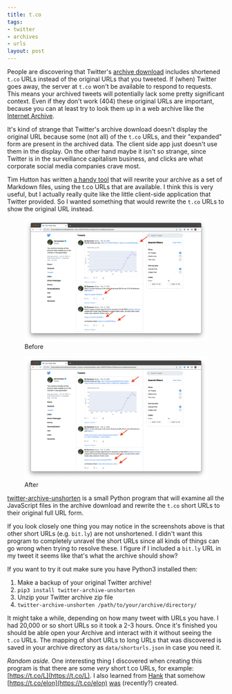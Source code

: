 ```yaml
---
title: t.co
tags:
- twitter
- archives
- urls
layout: post
---
```


People are discovering that Twitter's [archive download](https://help.twitter.com/en/managing-your-account/how-to-download-your-twitter-archive) includes shortened `t.co` URLs instead of the original URLs that you tweeted. If (when) Twitter goes away, the server at `t.co` won't be available to respond to requests. This means your archived tweets will potentially lack some pretty significant context. Even if they don't work (404) these original URLs are important, because you can at least try to look them up in a web archive like the [Internet Archive](https://web.archive.org).

It's kind of strange that Twitter's archive download doesn't display the original URL because some (not all) of the `t.co` URLs, and their "expanded" form are present in the archived data. The client side app just doesn't use them in the display. On the other hand maybe it isn't so strange, since Twitter is in the surveillance capitalism business, and clicks are what corporate social media companies crave most.

Tim Hutton has written [a handy tool](https://github.com/timhutton/twitter-archive-parser) that will rewrite your archive as a set of Markdown files, using the t.co URLs that are available. I think this is very useful, but I actually really quite like the little client-side application that Twitter provided. So I wanted something that would rewrite the `t.co` URLs to show the original URL instead.

<figure>
  <a href="/images/twitter-archive-unshorten-before.png"><img class="img-responsive" src="/images/twitter-archive-unshorten-before.png"></a>
  <figcaption>Before</figcaption>
</figure>

<figure>
  <a href="/images/twitter-archive-unshorten-after.png"><img class="img-responsive" src="/images/twitter-archive-unshorten-after.png"></a>
  <figcaption>After</figcaption>
</figure>

[twitter-archive-unshorten](https://pypi.org/project/twitter-archive-unshorten/) is a small Python program that will examine all the JavaScript files in the archive download and rewrite the `t.co` short URLs to their original full URL form.

If you look closely one thing you may notice in the screenshots above is that other short URLs (e.g. `bit.ly`) are not unshortened. I didn't want this program to completely unravel the short URLs since all kinds of things can go wrong when trying to resolve these. I figure if I included a `bit.ly` URL in my tweet it seems like that's what the archive should show?

If you want to try it out make sure you have Python3 installed then:

1. Make a backup of your original Twitter archive!
2. `pip3 install twitter-archive-unshorten`
2. Unzip your Twitter archive zip file
3. `twitter-archive-unshorten /path/to/your/archive/directory/`

It might take a while, depending on how many tweet with URLs you have. I had 20,000 or so short URLs so it took a 2-3 hours. Once it's finished you should be able open your Archive and interact with it without seeing the `t.co` URLs. The mapping of short URLs to long URLs that was discovered is saved in your archive directory as `data/shorturls.json` in case you need it.

*Random aside.* One interesting thing I discovered when creating this program is that there are some *very* short t.co URLs, for example: [https://t.co/L](https://t.co/L). I also learned from [Hank](https://mastodon.design/@hank/109371705686598413) that somehow [https://t.co/elon](https://t.co/elon) [was](https://twitter.com/Stammy/status/1592380550048026627) (recently?) created.
